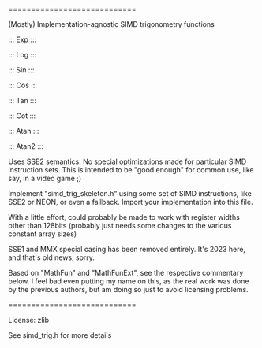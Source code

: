 
============================

(Mostly) Implementation-agnostic SIMD trigonometry functions

:::   Exp    :::

:::   Log    :::

:::   Sin    :::

:::   Cos    :::

:::   Tan    :::

:::   Cot    :::

:::   Atan   :::

:::   Atan2  :::


Uses SSE2 semantics. No special optimizations made for
particular SIMD instruction sets. This is intended to be
"good enough" for common use, like say, in a video game ;)

Implement "simd_trig_skeleton.h" using some set of
SIMD instructions, like SSE2 or NEON, or even a fallback.
Import your implementation into this file.

With a little effort, could probably be made to work with
register widths other than 128bits (probably just needs some
changes to the various constant array sizes)

SSE1 and MMX special casing has been removed entirely.
It's 2023 here, and that's old news, sorry.

Based on "MathFun" and "MathFunExt", see the respective
commentary below. I feel bad even putting my name on this,
as the real work was done by the previous authors,
but am doing so just to avoid licensing problems.

============================


License: zlib

See simd_trig.h for more details